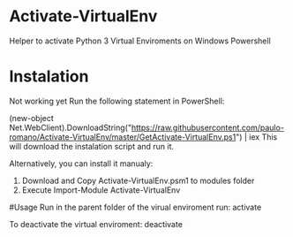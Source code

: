 # Activate-VirtualEnv
Helper to activate Python 3 Virtual Enviroments on Windows Powershell

# Instalation 

Not working yet
Run the following statement in PowerShell:

(new-object Net.WebClient).DownloadString("https://raw.githubusercontent.com/paulo-romano/Activate-VirtualEnv/master/GetActivate-VirtualEnv.ps1") | iex
This will download the instalation script and run it.

Alternatively, you can install it manualy:

1. Download and Copy Activate-VirtualEnv.psm1 to modules folder
2. Execute Import-Module Activate-VirtualEnv

#Usage
Run in the parent folder of the virual enviroment run: activate <Virtual Envarioment Dir>

To deactivate the virtual enviroment: deactivate
